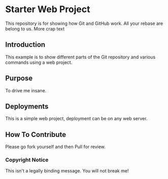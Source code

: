 # Starter Web Project

This repository is for showing how Git and GitHub work. All your rebase are belong to us.
More crap text

## Introduction

This example is to show different parts of the Git repository and various commands using a web project.

## Purpose

To drive me insane.

## Deployments

This is a simple web project, deployment can be on any web server.

## How To Contribute

Please go fork yourself and then Pull for review.

### Copyright Notice

This isn't a legally binding message. You will not break me!